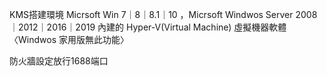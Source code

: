 KMS搭建環境
Micrsoft Win 7｜8｜8.1｜10 ，Micrsoft Windwos Server 2008｜2012｜2016｜2019 內建的 Hyper-V(Virtual Machine) 虛擬機器軟體〈Windwos 家用版無此功能〉
   
 防火牆設定放行1688端口


